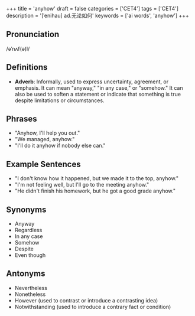 +++
title = 'anyhow'
draft = false
categories = ['CET4']
tags = ['CET4']
description = '[ˈenihau] ad.无论如何'
keywords = ['ai words', 'anyhow']
+++

## Pronunciation
/əˈnʌf(ə)l/

## Definitions
- **Adverb**: Informally, used to express uncertainty, agreement, or emphasis. It can mean "anyway," "in any case," or "somehow." It can also be used to soften a statement or indicate that something is true despite limitations or circumstances.

## Phrases
- "Anyhow, I'll help you out."
- "We managed, anyhow."
- "I'll do it anyhow if nobody else can."

## Example Sentences
- "I don't know how it happened, but we made it to the top, anyhow."
- "I'm not feeling well, but I'll go to the meeting anyhow."
- "He didn't finish his homework, but he got a good grade anyhow."

## Synonyms
- Anyway
- Regardless
- In any case
- Somehow
- Despite
- Even though

## Antonyms
- Nevertheless
- Nonetheless
- However (used to contrast or introduce a contrasting idea)
- Notwithstanding (used to introduce a contrary fact or condition)
